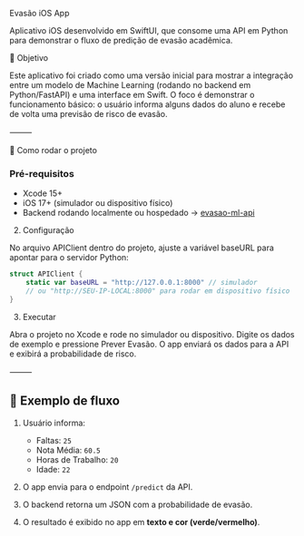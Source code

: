 Evasão iOS App

Aplicativo iOS desenvolvido em SwiftUI, que consome uma API em Python para demonstrar o fluxo de predição de evasão acadêmica.

📌 Objetivo

Este aplicativo foi criado como uma versão inicial para mostrar a integração entre um modelo de Machine Learning (rodando no backend em Python/FastAPI) e uma interface em Swift.
O foco é demonstrar o funcionamento básico: o usuário informa alguns dados do aluno e recebe de volta uma previsão de risco de evasão.

⸻

🚀 Como rodar o projeto

### Pré-requisitos
- Xcode 15+
- iOS 17+ (simulador ou dispositivo físico)
- Backend rodando localmente ou hospedado → [evasao-ml-api](https://github.com/kaiqd/evasao-ml-api)

2. Configuração

No arquivo APIClient dentro do projeto, ajuste a variável baseURL para apontar para o servidor Python:

```swift
struct APIClient {
    static var baseURL = "http://127.0.0.1:8000" // simulador
    // ou "http://SEU-IP-LOCAL:8000" para rodar em dispositivo físico
}
```

3. Executar

Abra o projeto no Xcode e rode no simulador ou dispositivo.
Digite os dados de exemplo e pressione Prever Evasão.
O app enviará os dados para a API e exibirá a probabilidade de risco.

⸻

## 📡 Exemplo de fluxo

1. Usuário informa:
   - Faltas: `25`
   - Nota Média: `60.5`
   - Horas de Trabalho: `20`
   - Idade: `22`

2. O app envia para o endpoint `/predict` da API.

3. O backend retorna um JSON com a probabilidade de evasão.

4. O resultado é exibido no app em **texto e cor (verde/vermelho)**.

